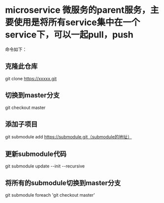 # microservice 微服务的parent服务，主要使用是将所有service集中在一个service下，可以一起pull，push
命令如下：
## 克隆此仓库
git clone https://xxxxx.git
## 切换到master分支
git checkout master
## 添加子项目
git submodule add https://submodule.git（submodule的地址）
## 更新submodule代码
git submodule update --init --recursive
## 将所有的submodule切换到master分支
git submodule foreach 'git checkout master'
